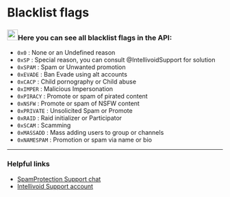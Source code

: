 <!--
 *
 * This file is part of Intellivoid.SpamProtection-go (https://github.com/Intellivoid/Intellivoid.SpamProtection-go).
 * Copyright (c) 2021 Sayan Biswas, ALiwoto.
 *
 * This program is free software: you can redistribute it and/or modify
 * it under the terms of the GNU General Public License as published by
 * the Free Software Foundation, version 3.
 *
 * This program is distributed in the hope that it will be useful, but
 * WITHOUT ANY WARRANTY; without even the implied warranty of
 * MERCHANTABILITY or FITNESS FOR A PARTICULAR PURPOSE. See the GNU
 * General Public License for more details.
 *
 * You should have received a copy of the GNU General Public License
 * along with this program. If not, see <http://www.gnu.org/licenses/>.
-->

# Blacklist flags

### <img src="https://raw.githubusercontent.com/aliwoto/aliwoto/main/resources/801872469010808873.gif" width="25px"></img>Here you can see all blacklist flags in the API:

 * `0x0`        : None or an Undefined reason
 * `0xSP`       : Special reason, you can consult @IntellivoidSupport for solution
 * `0xSPAM`     : Spam or Unwanted promotion
 * `0xEVADE`    : Ban Evade using alt accounts
 * `0xCACP`     : Child pornography or Child abuse
 * `0xIMPER`    : Malicious Impersonation
 * `0xPIRACY`   : Promote or spam of pirated content
 * `0xNSFW`     : Promote or spam of NSFW content
 * `0xPRIVATE`  : Unsolicited Spam or Promote
 * `0xRAID`     : Raid initializer or Participator
 * `0xSCAM`     : Scamming
 * `0xMASSADD`  : Mass adding users to group or channels
 * `0xNAMESPAM` : Promotion or spam via name or bio

<hr/>

### Helpful links

 - [SpamProtection Support chat](https://t.me/SpamProtectionSupport)
 - [Intellivoid Support account](https://t.me/IntellivoidSupport)